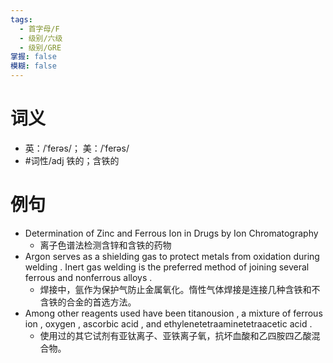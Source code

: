```yaml
---
tags:
  - 首字母/F
  - 级别/六级
  - 级别/GRE
掌握: false
模糊: false
---
```

# 词义
- 英：/ˈferəs/； 美：/ˈferəs/
- #词性/adj  铁的；含铁的
# 例句
- Determination of Zinc and Ferrous Ion in Drugs by Ion Chromatography
	- 离子色谱法检测含锌和含铁的药物
- Argon serves as a shielding gas to protect metals from oxidation during welding . Inert gas welding is the preferred method of joining several ferrous and nonferrous alloys .
	- 焊接中，氩作为保护气防止金属氧化。惰性气体焊接是连接几种含铁和不含铁的合金的首选方法。
- Among other reagents used have been titanousion , a mixture of ferrous ion , oxygen , ascorbic acid , and ethylenetetraaminetetraacetic acid .
	- 使用过的其它试剂有亚钛离子、亚铁离子氧，抗坏血酸和乙四胺四乙酸混合物。
